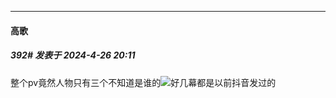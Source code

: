 ﻿
*****

####  高歌  
##### 392#       发表于 2024-4-26 20:11

整个pv竟然人物只有三个不知道是谁的<img src="https://static.saraba1st.com/image/smiley/face2017/037.png" referrerpolicy="no-referrer">好几幕都是以前抖音发过的

